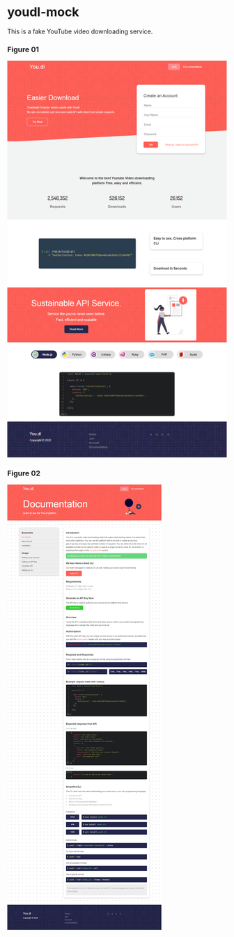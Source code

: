 # youdl-mock
This is a fake YouTube video downloading service. 

### Figure 01
<img src="images/full.png" alt="Figure 01">

### Figure 02
<img src="images/full-02.png" alt="Figure 02">
